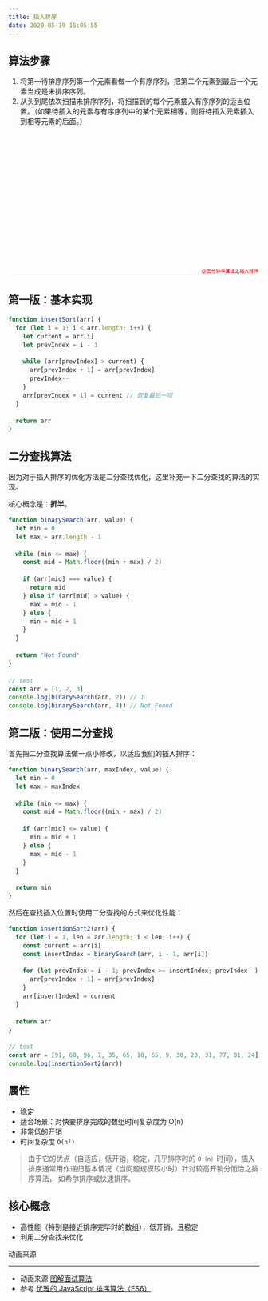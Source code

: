 ```yaml
---
title: 插入排序
date: 2020-05-19 15:05:55
---
```


## 算法步骤

1. 将第一待排序序列第一个元素看做一个有序序列，把第二个元素到最后一个元素当成是未排序序列。
2. 从头到尾依次扫描未排序序列，将扫描到的每个元素插入有序序列的适当位置。（如果待插入的元素与有序序列中的某个元素相等，则将待插入元素插入到相等元素的后面。）

![](../../../assets/algorithm/sort/insertSort.png)

## 第一版：基本实现

```js
function insertSort(arr) {
  for (let i = 1; i < arr.length; i++) {
    let current = arr[i]
    let prevIndex = i - 1

    while (arr[prevIndex] > current) {
      arr[prevIndex + 1] = arr[prevIndex]
      prevIndex--
    }
    arr[prevIndex + 1] = current // 恢复最后一项
  }

  return arr
}
```

## 二分查找算法

因为对于插入排序的优化方法是二分查找优化，这里补充一下二分查找的算法的实现。

核心概念是：**折半**。

```js
function binarySearch(arr, value) {
  let min = 0
  let max = arr.length - 1

  while (min <= max) {
    const mid = Math.floor((min + max) / 2)

    if (arr[mid] === value) {
      return mid
    } else if (arr[mid] > value) {
      max = mid - 1
    } else {
      min = mid + 1
    }
  }

  return 'Not Found'
}

// test
const arr = [1, 2, 3]
console.log(binarySearch(arr, 2)) // 1
console.log(binarySearch(arr, 4)) // Not Found
```

## 第二版：使用二分查找

首先把二分查找算法做一点小修改，以适应我们的插入排序：

```js
function binarySearch(arr, maxIndex, value) {
  let min = 0
  let max = maxIndex

  while (min <= max) {
    const mid = Math.floor((min + max) / 2)

    if (arr[mid] <= value) {
      min = mid + 1
    } else {
      max = mid - 1
    }
  }

  return min
}
```

然后在查找插入位置时使用二分查找的方式来优化性能：

```js
function insertionSort2(arr) {
  for (let i = 1, len = arr.length; i < len; i++) {
    const current = arr[i]
    const insertIndex = binarySearch(arr, i - 1, arr[i])

    for (let prevIndex = i - 1; prevIndex >= insertIndex; prevIndex--) {
      arr[prevIndex + 1] = arr[prevIndex]
    }
    arr[insertIndex] = current
  }

  return arr
}

// test
const arr = [91, 60, 96, 7, 35, 65, 10, 65, 9, 30, 20, 31, 77, 81, 24]
console.log(insertionSort2(arr))
```

## 属性

- 稳定
- 适合场景：对快要排序完成的数组时间复杂度为 O(n)
- 非常低的开销
- 时间复杂度 `O(n²)`

> 由于它的优点（自适应，低开销，稳定，几乎排序时的 `O（n）`时间），插入排序通常用作递归基本情况（当问题规模较小时）针对较高开销分而治之排序算法， 如希尔排序或快速排序。

## 核心概念

- 高性能（特别是接近排序完毕时的数组），低开销，且稳定
- 利用二分查找来优化

动画来源

---

- 动画来源 [图解面试算法](https://github.com/MisterBooo/LeetCodeAnimation)
- 参考 [优雅的 JavaScript 排序算法（ES6）](https://juejin.im/post/5ab62ec36fb9a028cf326c49)
